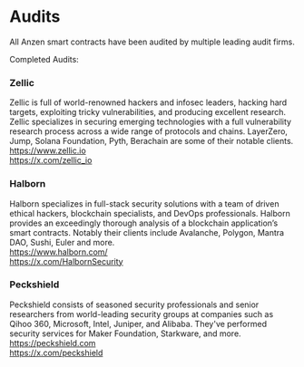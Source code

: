 # Audits

All Anzen smart contracts have been audited by multiple leading audit firms.

Completed Audits:

### Zellic
Zellic is full of world-renowned hackers and infosec leaders, hacking hard targets, exploiting tricky vulnerabilities, and producing excellent research. Zellic specializes in securing emerging technologies with a full vulnerability research process across a wide range of protocols and chains. LayerZero, Jump, Solana Foundation, Pyth, Berachain are some of their notable clients.<br/>
https://www.zellic.io<br/>
https://x.com/zellic_io

### Halborn
Halborn specializes in full-stack security solutions with a team of driven ethical hackers, blockchain specialists, and DevOps professionals. Halborn provides an exceedingly thorough analysis of a blockchain application’s smart contracts. Notably their clients include Avalanche, Polygon, Mantra DAO, Sushi, Euler and more.<br/>
https://www.halborn.com/<br/>
https://x.com/HalbornSecurity

### Peckshield
Peckshield consists of seasoned security professionals and senior researchers from world-leading security groups at companies such as Qihoo 360, Microsoft, Intel, Juniper, and Alibaba. They've performed security services for Maker Foundation, Starkware, and more.<br/>
https://peckshield.com<br/>
https://x.com/peckshield
